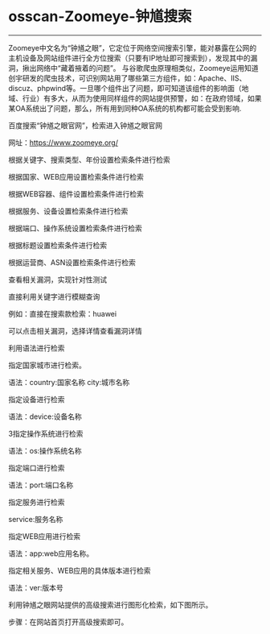 # osscan-Zoomeye-钟馗搜索
---


Zoomeye中文名为“钟馗之眼”，它定位于网络空间搜索引擎，能对暴露在公网的主机设备及网站组件进行全方位搜索（只要有IP地址即可搜索到），发现其中的漏洞，揪出网络中“藏着掖着的问题”。
与谷歌爬虫原理相类似，Zoomeye运用知道创宇研发的爬虫技术，可识别网站用了哪些第三方组件，如：Apache、IIS、discuz、phpwind等。一旦哪个组件出了问题，即可知道该组件的影响面（地域、行业）有多大，从而为使用同样组件的网站提供预警，如：在政府领域，如果某OA系统出了问题，那么，所有用到同种OA系统的机构都可能会受到影响.

百度搜索“钟馗之眼官网”，检索进入钟馗之眼官网

网址：https://www.zoomeye.org/

根据关键字、搜索类型、年份设置检索条件进行检索

根据国家、WEB应用设置检索条件进行检索

根据WEB容器、组件设置检索条件进行检索

根据服务、设备设置检索条件进行检索

根据端口、操作系统设置检索条件进行检索

根据标题设置检索条件进行检索

根据运营商、ASN设置检索条件进行检索

查看相关漏洞，实现针对性测试

直接利用关键字进行模糊查询

例如：直接在搜索款检索：huawei

可以点击相关漏洞，选择详情查看漏洞详情

利用语法进行检索

指定国家城市进行检索。

语法：country:国家名称 city:城市名称

指定设备进行检索

语法：device:设备名称

3指定操作系统进行检索

语法：os:操作系统名称

指定端口进行检索
 
语法：port:端口名称

指定服务进行检索

service:服务名称

指定WEB应用进行检索

语法：app:web应用名称。

指定相关服务、WEB应用的具体版本进行检索

语法：ver:版本号

利用钟馗之眼网站提供的高级搜索进行图形化检索，如下图所示。

步骤：在网站首页打开高级搜索即可。
